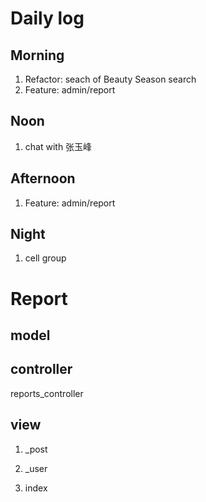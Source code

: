 # Daily log

## Morning

1. Refactor: seach of Beauty Season search
2. Feature: admin/report


## Noon

1. chat with 张玉峰


## Afternoon

1. Feature: admin/report


## Night

1. cell group


# Report 


## model


## controller

reports_controller


## view


1. _post

2. _user

3. index

